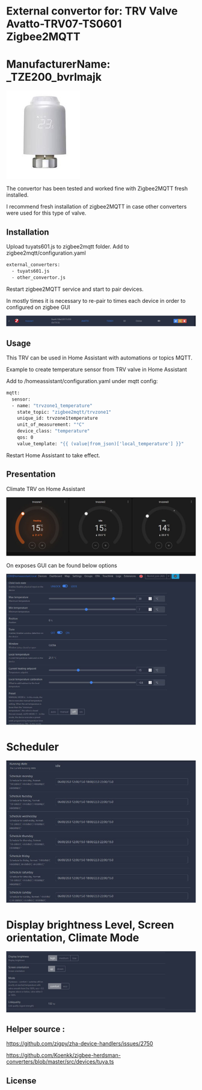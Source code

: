 #  External convertor for:  TRV Valve Avatto-TRV07-TS0601 Zigbee2MQTT
#  ManufacturerName:   _TZE200_bvrlmajk

![Alt text](pictures/Avatto-TRV07-TS0601.JPG)

The convertor has been tested and worked fine with Zigbee2MQTT fresh installed.

I recommend fresh installation of zigbee2MQTT in case other converters were used for this type of valve. 


## Installation

Upload tuyats601.js to zigbee2mqtt folder.
Add to zigbee2mqtt/configuration.yaml 

```bash
external_converters:
  - tuyats601.js
  - other_convertor.js
```
Restart zigbee2MQTT service and start to pair devices. 

In mostly  times it is necessary to re-pair to times each device in order to configured on zigbee GUI

![Alt text](pictures/Zigbee_Device.JPG)

## Usage

This TRV can be used in Home Assistant with automations or  topics MQTT.

Example to create temperature sensor from TRV valve in Home Assistant

Add to /homeassistant/configuration.yaml under mqtt config:

```bash
mqtt:
  sensor:
  - name: "trvzone1_temperature"
    state_topic: "zigbee2mqtt/trvzone1"
    unique_id: trvzone1temperature
    unit_of_measurement: "°C"
    device_class: "temperature"
    qos: 0
    value_template: "{{ (value|from_json)['local_temperature'] }}"
```
Restart Home Assistant to take effect.

## Presentation
Climate TRV on Home Assistant

![Alt text](pictures/Avatto_Climate_TRV.JPG)

On exposes GUI can be found below options

![Alt text](pictures/Avatto_exposes_1.JPG)

# Scheduler 

![Alt text](pictures/Avatto_exposes_Schedule.JPG)

#  Display brightness Level, Screen orientation, Climate Mode

![Alt text](pictures/Avatto_exposes_2.JPG)

## Helper source :

https://github.com/zigpy/zha-device-handlers/issues/2750
    
https://github.com/Koenkk/zigbee-herdsman-converters/blob/master/src/devices/tuya.ts

## License

